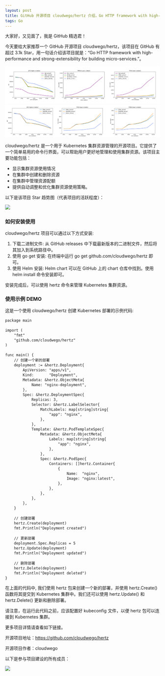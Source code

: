 ```yaml
---
layout: post
title: GitHub 开源项目 cloudwego/hertz 介绍，Go HTTP framework with high-performance and strong-extensibility for building micro-services.
tags: Go
---
```


大家好，又见面了，我是 GitHub 精选君！

今天要给大家推荐一个 GitHub 开源项目 cloudwego/hertz，该项目在 GitHub 有超过 3.1k Star，用一句话介绍该项目就是：“Go HTTP framework with high-performance and strong-extensibility for building micro-services.”。

![Performance](https://raw.githubusercontent.com/cloudwego/hertz/master/images/performance-4.png)
![Performance](https://raw.githubusercontent.com/cloudwego/hertz/master/images/performance-3.png)

cloudwego/hertz 是一个用于 Kubernetes 集群资源管理的开源项目。它提供了一个简单易用的命令行界面，可以帮助用户更好地管理和使用集群资源。该项目主要功能包括：
- 显示集群资源使用情况
- 在集群中创建和删除资源
- 在集群中管理资源配额
- 提供自动调整和优化集群资源使用策略。


以下是该项目 Star 趋势图（代表项目的活跃程度）：

![](https://api.star-history.com/svg?repos=cloudwego/hertz&type=Timeline)

### 如何安装使用

cloudwego/hertz 项目可以通过以下方式安装:
1. 下载二进制文件: 从 GitHub releases 中下载最新版本的二进制文件，然后将其加入到系统路径中。
2. 使用 go get 安装: 在终端中运行 go get github.com/cloudwego/hertz 即可。
3. 使用 Helm 安装: Helm chart 可以在 GitHub 上的 chart 仓库中找到。使用 helm install 命令安装即可。

安装完成后，可以使用 hertz 命令来管理 Kubernetes 集群资源。


### 使用示例 DEMO

这是一个使用 cloudwego/hertz 创建 Kubernetes 部署的示例代码:

```
package main

import (
    "fmt"
    "github.com/cloudwego/hertz"
)

func main() {
    // 创建一个新的部署
    deployment := &hertz.Deployment{
        ApiVersion: "apps/v1",
        Kind:       "Deployment",
        Metadata: &hertz.ObjectMeta{
            Name: "nginx-deployment",
        },
        Spec: &hertz.DeploymentSpec{
            Replicas: 3,
            Selector: &hertz.LabelSelector{
                MatchLabels: map[string]string{
                    "app": "nginx",
                },
            },
            Template: &hertz.PodTemplateSpec{
                Metadata: &hertz.ObjectMeta{
                    Labels: map[string]string{
                        "app": "nginx",
                    },
                },
                Spec: &hertz.PodSpec{
                    Containers: []hertz.Container{
                        {
                            Name:  "nginx",
                            Image: "nginx:latest",
                        },
                    },
                },
            },
        },
    }

    // 创建部署
    hertz.Create(deployment)
    fmt.Println("Deployment created")

    // 更新部署
    deployment.Spec.Replicas = 5
    hertz.Update(deployment)
    fmt.Println("Deployment updated")

    // 删除部署
    hertz.Delete(deployment)
    fmt.Println("Deployment deleted")
}
```

在上面的代码中, 我们使用 hertz 包来创建一个新的部署，并使用 hertz.Create() 函数将其提交到 Kubernetes 集群中。我们还可以使用 hertz.Update() 和 hertz.Delete() 更新和删除部署。

请注意，在运行此代码之前，应该配置好 kubeconfig 文件，以便 hertz 包可以连接到 Kubernetes 集群。


更多项目详情请查看如下链接。

开源项目地址：https://github.com/cloudwego/hertz 

开源项目作者：cloudwego

以下是参与项目建设的所有成员：

![](https://contrib.rocks/image?repo=cloudwego/hertz)

